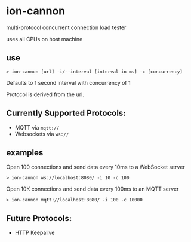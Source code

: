 # ion-cannon

multi-protocol concurrent connection load tester

uses all CPUs on host machine

## use

    > ion-cannon [url] -i/--interval [interval in ms] -c [concurrency]

Defaults to 1 second interval with concurrency of 1

Protocol is derived from the url.

## Currently Supported Protocols:

- MQTT via `mqtt://`
- Websockets via `ws://`

## examples

Open 100 connections and send data every 10ms to a WebSocket server

    > ion-cannon ws://localhost:8080/ -i 10 -c 100

Open 10K connections and send data every 100ms to an MQTT server

    > ion-cannon mqtt://localhost:8080/ -i 100 -c 10000

## Future Protocols:

- HTTP Keepalive
